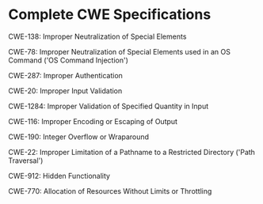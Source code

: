 

# Complete CWE Specifications

CWE-138: Improper Neutralization of Special Elements

CWE-78: Improper Neutralization of Special Elements used in an OS Command ('OS Command Injection')

CWE-287: Improper Authentication

CWE-20: Improper Input Validation

CWE-1284: Improper Validation of Specified Quantity in Input

CWE-116: Improper Encoding or Escaping of Output

CWE-190: Integer Overflow or Wraparound

CWE-22: Improper Limitation of a Pathname to a Restricted Directory ('Path Traversal')

CWE-912: Hidden Functionality

CWE-770: Allocation of Resources Without Limits or Throttling